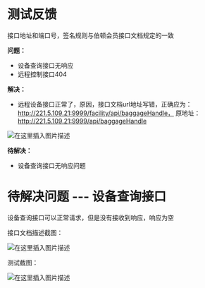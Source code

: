 # 测试反馈

接口地址和端口号，签名规则与伯顿会员接口文档规定的一致

**问题：**

- 设备查询接口无响应
- 远程控制接口404


**解决：**

- 远程设备接口正常了，原因，接口文档url地址写错，正确应为：http://221.5.109.21:9999/facility/api/baggageHandle，
原地址：http://221.5.109.21:9999/api/baggageHandle

![在这里插入图片描述](https://img-blog.csdnimg.cn/20190917134432790.png?x-oss-process=image/watermark,type_ZmFuZ3poZW5naGVpdGk,shadow_10,text_aHR0cHM6Ly9ibG9nLmNzZG4ubmV0L3dlaXhpbl80MTkyMjI4OQ==,size_16,color_FFFFFF,t_70)


**待解决：**

- 设备查询接口无响应问题

# 待解决问题 --- 设备查询接口

设备查询接口可以正常请求，但是没有接收到响应，响应为空

接口文档描述截图：

![在这里插入图片描述](https://img-blog.csdnimg.cn/201909171408295.png?x-oss-process=image/watermark,type_ZmFuZ3poZW5naGVpdGk,shadow_10,text_aHR0cHM6Ly9ibG9nLmNzZG4ubmV0L3dlaXhpbl80MTkyMjI4OQ==,size_16,color_FFFFFF,t_70)

测试截图：

![在这里插入图片描述](https://img-blog.csdnimg.cn/20190917140934376.png?x-oss-process=image/watermark,type_ZmFuZ3poZW5naGVpdGk,shadow_10,text_aHR0cHM6Ly9ibG9nLmNzZG4ubmV0L3dlaXhpbl80MTkyMjI4OQ==,size_16,color_FFFFFF,t_70)